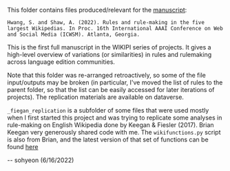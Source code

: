 This folder contains files produced/relevant for the [manuscript](https://ojs.aaai.org/index.php/ICWSM/article/view/19297): 

```
Hwang, S. and Shaw, A. (2022). Rules and rule-making in the five largest Wikipedias. In Proc. 16th International AAAI Conference on Web and Social Media (ICWSM). Atlanta, Georgia.
```

This is the first full manuscript in the WIKIPI series of projects. It gives a high-level overview of variations (or similarities) in rules and rulemaking across language edition communities.

Note that this folder was re-arranged retroactively, so some of the file input/outputs may be broken (in particular, I've moved the list of rules to the parent folder, so that the list can be easily accessed for later iterations of projects). The replication materials are available on dataverse. 

`_fiegan_replication` is a subfolder of some files that were used mostly when I first started this project and was trying to replicate some analyses in rule-making on English Wikipedia done by Keegan \& Fiesler (2017). Brian Keegan very generously shared code with me. The `wikifunctions.py` script is also from Brian, and the latest version of that set of functions can be found [here](https://github.com/brianckeegan/wikifunctions/)

-- sohyeon (6/16/2022)
